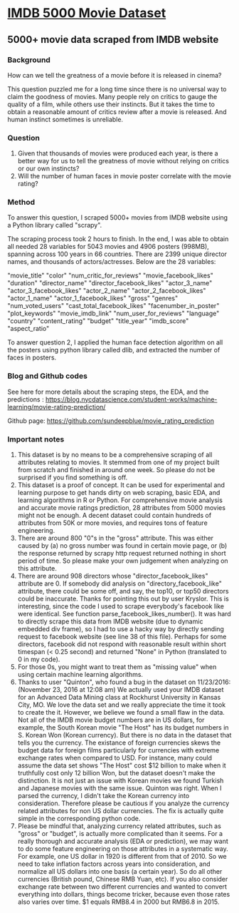 # [IMDB 5000 Movie Dataset](https://www.kaggle.com/deepmatrix/imdb-5000-movie-dataset)
## 5000+ movie data scraped from IMDB website

### Background

How can we tell the greatness of a movie before it is released in cinema?

This question puzzled me for a long time since there is no universal way to claim the goodness of movies. Many people rely on critics to gauge the quality of a film, while others use their instincts. But it takes the time to obtain a reasonable amount of critics review after a movie is released. And human instinct sometimes is unreliable.

### Question

1. Given that thousands of movies were produced each year, is there a better way for us to tell the greatness of movie without relying on critics or our own instincts?
2. Will the number of human faces in movie poster correlate with the movie rating?

### Method

To answer this question, I scraped 5000+ movies from IMDB website using a Python library called "scrapy".

The scraping process took 2 hours to finish. In the end, I was able to obtain all needed 28 variables for 5043 movies and 4906 posters (998MB), spanning across 100 years in 66 countries. There are 2399 unique director names, and thousands of actors/actresses. Below are the 28 variables:

"movie_title" "color" "num_critic_for_reviews" "movie_facebook_likes" "duration" "director_name" "director_facebook_likes" "actor_3_name" "actor_3_facebook_likes" "actor_2_name" "actor_2_facebook_likes" "actor_1_name" "actor_1_facebook_likes" "gross" "genres" "num_voted_users" "cast_total_facebook_likes" "facenumber_in_poster" "plot_keywords" "movie_imdb_link" "num_user_for_reviews" "language" "country" "content_rating" "budget" "title_year" "imdb_score" "aspect_ratio"

To answer question 2, I applied the human face detection algorithm on all the posters using python library called dlib, and extracted the number of faces in posters.

### Blog and Github codes

See here for more details about the scraping steps, the EDA, and the predictions : https://blog.nycdatascience.com/student-works/machine-learning/movie-rating-prediction/

Github page: https://github.com/sundeepblue/movie_rating_prediction

### Important notes

1. This dataset is by no means to be a comprehensive scraping of all attributes relating to movies. It stemmed from one of my project built from scratch and finished in around one week. So please do not be surprised if you find something is off.
2. This dataset is a proof of concept. It can be used for experimental and learning purpose to get hands dirty on web scraping, basic EDA, and learning algorithms in R or Python. For comprehensive movie analysis and accurate movie ratings prediction, 28 attributes from 5000 movies might not be enough. A decent dataset could contain hundreds of attributes from 50K or more movies, and requires tons of feature engineering.
3. There are around 800 "0"s in the "gross" attribute. This was either caused by (a) no gross number was found in certain movie page, or (b) the response returned by scrapy http request returned nothing in short period of time. So please make your own judgement when analyzing on this attribute.
4. There are around 908 directors whose "director_facebook_likes" attribute are 0. If somebody did analysis on "directory_facebook_like" attribute, there could be some off, and say, the top10, or top50 directors could be inaccurate. Thanks for pointing this out by user Kryslor. This is interesting, since the code I used to scrape everybody's facebook like were identical. See function parse_facebook_likes_number(). It was hard to directly scrape this data from IMDB website (due to dynamic embedded div frame), so I had to use a hacky way by directly sending request to facebook website (see line 38 of this file). Perhaps for some directors, facebook did not respond with reasonable result within short timespan (< 0.25 second) and returned "None" in Python (translated to 0 in my code).
5. For those 0s, you might want to treat them as "missing value" when using certain machine learning algorithms.
6. Thanks to user "Quinton", who found a bug in the dataset on 11/23/2016: (November 23, 2016 at 12:08 am) We actually used your IMDB dataset for an Advanced Data Mining class at Rockhurst University in Kansas City, MO. We love the data set and we really appreciate the time it took to create the it. However, we believe we found a small flaw in the data. Not all of the IMDB movie budget numbers are in US dollars, for example, the South Korean movie "The Host" has its budget numbers in S. Korean Won (Korean currency). But there is no data in the dataset that tells you the currency. The existance of foreign currencies skews the budget data for foreign films particularly for currencies with extreme exchange rates when compared to USD. For instance, many could assume the data set shows "The Host" cost $12 billion to make when it truthfully cost only 12 billion Won, but the dataset doesn't make the distinction. It is not just an issue with Korean movies we found Turkish and Japanese movies with the same issue. Quinton was right. When I parsed the currency, I didn't take the Korean currency into consideration. Therefore please be cautious if you analyze the currency related attributes for non US dollar currencies. The fix is actually quite simple in the corresponding python code.
7. Please be mindful that, analyzing currency related attributes, such as "gross" or "budget", is actually more complicated than it seems. For a really thorough and accurate analysis (EDA or prediction), we may want to do some feature engineering on those attributes in a systematic way. For example, one US dollar in 1920 is different from that of 2010. So we need to take inflation factors across years into consideration, and normalize all US dollars into one basis (a certain year). So do all other currencies (British pound, Chinese RMB Yuan, etc). If you also consider exchange rate between two different currencies and wanted to convert everything into dollars, things become tricker, because even those rates also varies over time. $1 equals RMB8.4 in 2000 but RMB6.8 in 2015.